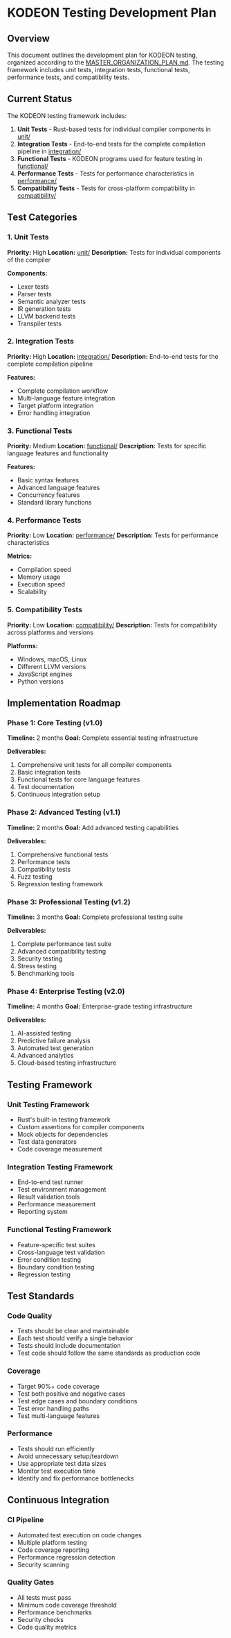 # KODEON Testing Development Plan

## Overview

This document outlines the development plan for KODEON testing, organized according to the [MASTER_ORGANIZATION_PLAN.md](../MASTER_ORGANIZATION_PLAN.md). The testing framework includes unit tests, integration tests, functional tests, performance tests, and compatibility tests.

## Current Status

The KODEON testing framework includes:

1. **Unit Tests** - Rust-based tests for individual compiler components in [unit/](unit/)
2. **Integration Tests** - End-to-end tests for the complete compilation pipeline in [integration/](integration/)
3. **Functional Tests** - KODEON programs used for feature testing in [functional/](functional/)
4. **Performance Tests** - Tests for performance characteristics in [performance/](performance/)
5. **Compatibility Tests** - Tests for cross-platform compatibility in [compatibility/](compatibility/)

## Test Categories

### 1. Unit Tests

**Priority:** High
**Location:** [unit/](unit/)
**Description:** Tests for individual components of the compiler

**Components:**

-   Lexer tests
-   Parser tests
-   Semantic analyzer tests
-   IR generation tests
-   LLVM backend tests
-   Transpiler tests

### 2. Integration Tests

**Priority:** High
**Location:** [integration/](integration/)
**Description:** End-to-end tests for the complete compilation pipeline

**Features:**

-   Complete compilation workflow
-   Multi-language feature integration
-   Target platform integration
-   Error handling integration

### 3. Functional Tests

**Priority:** Medium
**Location:** [functional/](functional/)
**Description:** Tests for specific language features and functionality

**Features:**

-   Basic syntax features
-   Advanced language features
-   Concurrency features
-   Standard library functions

### 4. Performance Tests

**Priority:** Low
**Location:** [performance/](performance/)
**Description:** Tests for performance characteristics

**Metrics:**

-   Compilation speed
-   Memory usage
-   Execution speed
-   Scalability

### 5. Compatibility Tests

**Priority:** Low
**Location:** [compatibility/](compatibility/)
**Description:** Tests for compatibility across platforms and versions

**Platforms:**

-   Windows, macOS, Linux
-   Different LLVM versions
-   JavaScript engines
-   Python versions

## Implementation Roadmap

### Phase 1: Core Testing (v1.0)

**Timeline:** 2 months
**Goal:** Complete essential testing infrastructure

**Deliverables:**

1. Comprehensive unit tests for all compiler components
2. Basic integration tests
3. Functional tests for core language features
4. Test documentation
5. Continuous integration setup

### Phase 2: Advanced Testing (v1.1)

**Timeline:** 2 months
**Goal:** Add advanced testing capabilities

**Deliverables:**

1. Comprehensive functional tests
2. Performance tests
3. Compatibility tests
4. Fuzz testing
5. Regression testing framework

### Phase 3: Professional Testing (v1.2)

**Timeline:** 3 months
**Goal:** Complete professional testing suite

**Deliverables:**

1. Complete performance test suite
2. Advanced compatibility testing
3. Security testing
4. Stress testing
5. Benchmarking tools

### Phase 4: Enterprise Testing (v2.0)

**Timeline:** 4 months
**Goal:** Enterprise-grade testing infrastructure

**Deliverables:**

1. AI-assisted testing
2. Predictive failure analysis
3. Automated test generation
4. Advanced analytics
5. Cloud-based testing infrastructure

## Testing Framework

### Unit Testing Framework

-   Rust's built-in testing framework
-   Custom assertions for compiler components
-   Mock objects for dependencies
-   Test data generators
-   Code coverage measurement

### Integration Testing Framework

-   End-to-end test runner
-   Test environment management
-   Result validation tools
-   Performance measurement
-   Reporting system

### Functional Testing Framework

-   Feature-specific test suites
-   Cross-language test validation
-   Error condition testing
-   Boundary condition testing
-   Regression testing

## Test Standards

### Code Quality

-   Tests should be clear and maintainable
-   Each test should verify a single behavior
-   Tests should include documentation
-   Test code should follow the same standards as production code

### Coverage

-   Target 90%+ code coverage
-   Test both positive and negative cases
-   Test edge cases and boundary conditions
-   Test error handling paths
-   Test multi-language features

### Performance

-   Tests should run efficiently
-   Avoid unnecessary setup/teardown
-   Use appropriate test data sizes
-   Monitor test execution time
-   Identify and fix performance bottlenecks

## Continuous Integration

### CI Pipeline

-   Automated test execution on code changes
-   Multiple platform testing
-   Code coverage reporting
-   Performance regression detection
-   Security scanning

### Quality Gates

-   All tests must pass
-   Minimum code coverage threshold
-   Performance benchmarks
-   Security checks
-   Code quality metrics
